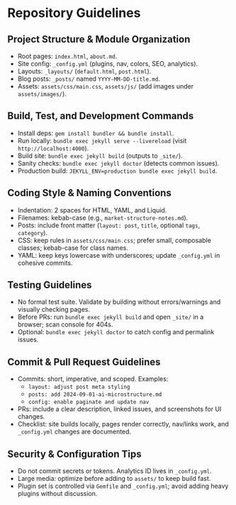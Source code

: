 # Repository Guidelines

## Project Structure & Module Organization
- Root pages: `index.html`, `about.md`.
- Site config: `_config.yml` (plugins, nav, colors, SEO, analytics).
- Layouts: `_layouts/` (`default.html`, `post.html`).
- Blog posts: `_posts/` named `YYYY-MM-DD-title.md`.
- Assets: `assets/css/main.css`, `assets/js/` (add images under `assets/images/`).

## Build, Test, and Development Commands
- Install deps: `gem install bundler && bundle install`.
- Run locally: `bundle exec jekyll serve --livereload` (visit `http://localhost:4000`).
- Build site: `bundle exec jekyll build` (outputs to `_site/`).
- Sanity checks: `bundle exec jekyll doctor` (detects common issues).
- Production build: `JEKYLL_ENV=production bundle exec jekyll build`.

## Coding Style & Naming Conventions
- Indentation: 2 spaces for HTML, YAML, and Liquid.
- Filenames: kebab-case (e.g., `market-structure-notes.md`).
- Posts: include front matter (`layout: post`, `title`, optional `tags`, `category`).
- CSS: keep rules in `assets/css/main.css`; prefer small, composable classes; kebab-case for class names.
- YAML: keep keys lowercase with underscores; update `_config.yml` in cohesive commits.

## Testing Guidelines
- No formal test suite. Validate by building without errors/warnings and visually checking pages.
- Before PRs: run `bundle exec jekyll build` and open `_site/` in a browser; scan console for 404s.
- Optional: `bundle exec jekyll doctor` to catch config and permalink issues.

## Commit & Pull Request Guidelines
- Commits: short, imperative, and scoped. Examples:
  - `layout: adjust post meta styling`
  - `posts: add 2024-09-01-ai-microstructure.md`
  - `config: enable paginate and update nav`
- PRs: include a clear description, linked issues, and screenshots for UI changes.
- Checklist: site builds locally, pages render correctly, nav/links work, and `_config.yml` changes are documented.

## Security & Configuration Tips
- Do not commit secrets or tokens. Analytics ID lives in `_config.yml`.
- Large media: optimize before adding to `assets/` to keep build fast.
- Plugin set is controlled via `Gemfile` and `_config.yml`; avoid adding heavy plugins without discussion.
